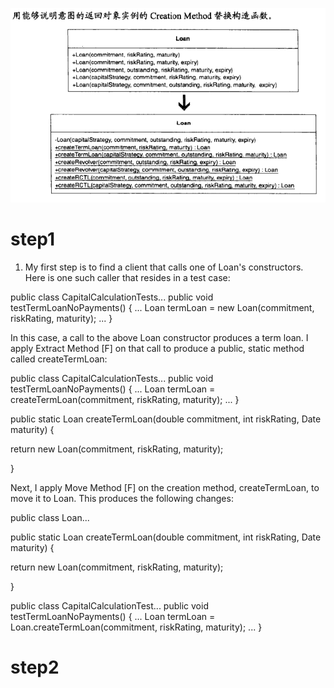 ![use creation method substitute constructor](./Screenshot%20from%202020-09-01%2007-43-14.png)

# step1
1. My first step is to find a client that calls one of Loan's constructors. Here is one such caller that resides in a test case:

public class CapitalCalculationTests...
   public void testTermLoanNoPayments() {
      ...
      Loan termLoan = new Loan(commitment, riskRating, maturity);
      ...
   }

In this case, a call to the above Loan constructor produces a term loan. I apply Extract Method [F] on that call to produce a public, static method called createTermLoan:

public class CapitalCalculationTests...
   public void testTermLoanNoPayments() {
      ...
      Loan termLoan = 
createTermLoan(commitment, riskRating, maturity);
      ...
   }
   
public static Loan createTermLoan(double commitment, int riskRating, Date maturity) {
      
return new Loan(commitment, riskRating, maturity);
   
}


Next, I apply Move Method [F] on the creation method, createTermLoan, to move it to Loan. This produces the following changes:

public class Loan...
   
public static Loan createTermLoan(double commitment, int riskRating, Date maturity) {
      
return new Loan(commitment, riskRating, maturity);
   
}

public class CapitalCalculationTest...
   public void testTermLoanNoPayments() {
      ...
      Loan termLoan = 
Loan.createTermLoan(commitment, riskRating, maturity);
      ...
   }
   
# step2